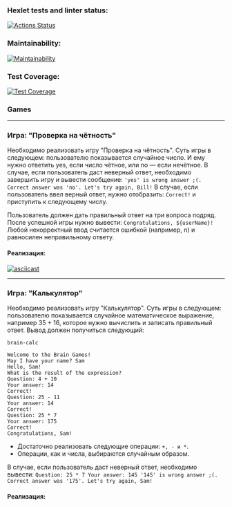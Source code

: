 ### Hexlet tests and linter status:
[![Actions Status](https://github.com/zyab1ik/frontend-project-44/workflows/hexlet-check/badge.svg)](https://github.com/zyab1ik/frontend-project-44/actions)

### Maintainability:
[![Maintainability](https://api.codeclimate.com/v1/badges/e5541c257e97d9a9d268/maintainability)](https://codeclimate.com/github/zyab1ik/frontend-project-44/maintainability)

### Test Coverage:
[![Test Coverage](https://api.codeclimate.com/v1/badges/e5541c257e97d9a9d268/test_coverage)](https://codeclimate.com/github/zyab1ik/frontend-project-44/test_coverage)

### Games

---
### Игра: "Проверка на чётность"
Необходимо реализовать игру "Проверка на чётность". Суть игры в следующем: пользователю показывается случайное число.
И ему нужно ответить yes, если число чётное, или no — если нечётное. В случае, если пользователь даст неверный ответ,
необходимо завершить игру и вывести сообщение:
``'yes' is wrong answer ;(. Correct answer was 'no'. Let's try again, Bill!``
В случае, если пользователь ввел верный ответ, нужно отобразить: ``Correct!`` и приступить к следующему числу.

Пользователь должен дать правильный ответ на три вопроса подряд. После успешной игры нужно вывести:
``Congratulations, ${userName}!``
Любой некорректный ввод считается ошибкой (например, n) и равносилен неправильному ответу.

#### Реализация:
[![asciicast](https://asciinema.org/a/ldVPHZXu8NUqOkV3pvpQDFRNa.svg)](https://asciinema.org/a/ldVPHZXu8NUqOkV3pvpQDFRNa)

---
### Игра: "Калькулятор"
Необходимо реализовать игру "Калькулятор". Суть игры в следующем: пользователю показывается случайное математическое
выражение, например 35 + 16, которое нужно вычислить и записать правильный ответ.
Вывод должен получиться следующий:
```
brain-calc

Welcome to the Brain Games!
May I have your name? Sam
Hello, Sam!
What is the result of the expression?
Question: 4 + 10
Your answer: 14
Correct!
Question: 25 - 11
Your answer: 14
Correct!
Question: 25 * 7
Your answer: 175
Correct!
Congratulations, Sam!
```
* Достаточно реализовать следующие операции: ``+, - и *``.
* Операции, как и числа, выбираются случайным образом.

В случае, если пользователь даст неверный ответ, необходимо вывести:
``Question: 25 * 7
Your answer: 145
'145' is wrong answer ;(. Correct answer was '175'.
Let's try again, Sam!``

#### Реализация:
